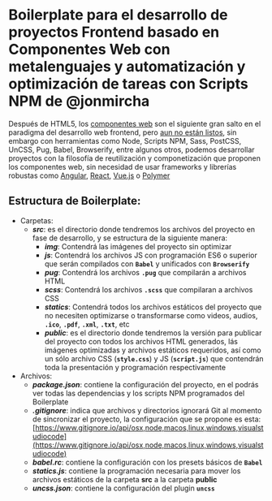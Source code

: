 # Boilerplate para el desarrollo de proyectos Frontend basado en Componentes Web con metalenguajes y automatización y optimización de tareas con Scripts NPM de @jonmircha

Después de HTML5, los [componentes web](https://www.webcomponents.org/) son el siguiente gran salto en el paradigma del desarrollo web frontend, pero [aun no están listos](http://caniuse.com/#search=components), sin embargo con herramientas como Node, Scripts NPM, Sass, PostCSS, UnCSS, Pug, Babel, Browserify, entre algunos otros, podemos desarrollar proyectos con la filosofía de reutilización y componetización que proponen los componentes web, sin necesidad de usar frameworks y librerías robustas como [Angular](https://angular.io/), [React](https://facebook.github.io/react/), [Vue.js](https://vuejs.org/) o [Polymer](https://www.polymer-project.org/)

## Estructura de Boilerplate:

* Carpetas:
  * ***src***: es el directorio donde tendremos los archivos del proyecto en fase de desarrollo, y se estructura de la siguiente manera:
    * ***img***: Contendrá las imágenes del proyecto sin optimizar
    * ***js***: Contendrá los archivos JS con programación ES6 o superior que serán compilados con **`Babel`** y unificados con **`Browserify`**
  	* ***pug***: Contendrá los archivos **`.pug`** que compilarán a archivos HTML
  	* ***scss***: Contendrá los archivos **`.scss`** que compilaran a archivos CSS
  	* ***statics***: Contendrá todos los archivos estáticos del proyecto que no necesiten optimizarse o transformarse como videos, audios, **`.ico`**, **`.pdf`**, **`.xml`**, **`.txt`**, etc
	* ***public***: es el directorio donde tendremos la versión para publicar del proyecto con todos los archivos HTML generados, lás imágenes optimizadas y archivos estáticos requeridos, así como un sólo archivo CSS (**`style.css`**) y JS (**`script.js`**) que contendrán toda la presentación y programación respectivamente
* Archivos:
	* ***package.json***: contiene la configuración del proyecto, en el podrás ver todas las dependencias y los scripts NPM programados del Boilerplate
	* ***.gitignore***: indica que archivos y directorios ignorará Git al momento de sincronizar el proyecto, la configuración que se propone es esta: [https://www.gitignore.io/api/osx,node,macos,linux,windows,visualstudiocode](https://www.gitignore.io/api/osx,node,macos,linux,windows,visualstudiocode)
	* ***babel.rc***: contiene la configuración con los presets básicos de **`Babel`**
	* ***statics.js***: contiene la programación necesaria para mover los archivos estáticos de la carpeta **src** a la carpeta **public**
	* ***uncss.json***: contiene la configuración del plugin **`uncss`**
	